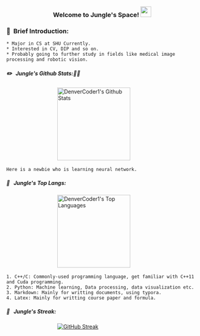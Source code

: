 <h3 align="center">
  Welcome to Jungle's Space! 
   <img src="https://media.giphy.com/media/hvRJCLFzcasrR4ia7z/giphy.gif" width="28">
</h3>


### :notebook_with_decorative_cover: &nbsp;Brief Introduction:
    * Major in CS at SHU Currently. 
    * Interested in CV, DIP and so on.
    * Probably going to further study in fields like medical image processing and robotic vision.

##### :pencil2: &nbsp; Jungle's Github Stats::punch::punch:

  &nbsp;   &nbsp;   &nbsp;   &nbsp;   &nbsp;   &nbsp;   &nbsp;   &nbsp;   &nbsp;   &nbsp;   &nbsp;   &nbsp;   &nbsp;   &nbsp;   &nbsp;   &nbsp;   &nbsp;    <a href="https://github.com/anuraghazra/github-readme-stats"><img alt="DenverCoder1's Github Stats" src="https://denvercoder1-github-readme-stats.vercel.app/api/?username=Jungle0430&show_icons=true&count_private=true&theme=tokyonight&hide_border=true&bg_color=1F222E&title_color=F85D7F&icon_color=F8D866" height="192px"/></a>

<!--- 
themes: dark, radical, merko, gruvbox, tokyonight, onedark, cobalt, synthwave, highcontrast, dracula
--->
    Here is a newbie who is learning neural network.
    

##### :straight_ruler:  &nbsp; Jungle's Top Langs:  

  &nbsp;   &nbsp;   &nbsp;   &nbsp;   &nbsp;   &nbsp;   &nbsp;   &nbsp;   &nbsp;   &nbsp;   &nbsp;   &nbsp;   &nbsp;   &nbsp;   &nbsp;   &nbsp;   &nbsp;   <a href="https://github.com/anuraghazra/github-readme-stats"><img alt="DenverCoder1's Top Languages" src="https://github-readme-stats.vercel.app/api/top-langs/?username=Jungle0430&langs_count=8&layout=compact&theme=radical&hide_border=true&bg_color=1F222E&title_color=F85D7F&icon_color=F8D866&hide=Jupyter%20Notebook" height="192px"/></a>

    1. C++/C: Commonly-used programming language, get familiar with C++11 and Cuda programming.
    2. Python: Machine learning, Data processing, data visualization etc.
    3. Markdown: Mainly for writting documents, using typora.  
    4. Latex: Mainly for writting course paper and formula.
 
    
##### :dash:  &nbsp; Jungle's Streak:  

  &nbsp;   &nbsp;   &nbsp;   &nbsp;   &nbsp;   &nbsp;   &nbsp;   &nbsp;   &nbsp;   &nbsp;   &nbsp;   &nbsp;   &nbsp;   &nbsp;   &nbsp;   &nbsp;   &nbsp; [![GitHub Streak](https://github-readme-streak-stats.herokuapp.com/?user=Jungle0430&theme=dark)](https://git.io/streak-stats)  
